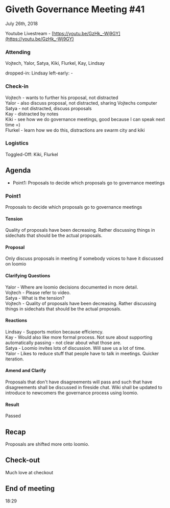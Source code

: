 # Giveth Governance Meeting #41


July 26th, 2018


Youtube Livestream - [https://youtu.be/GzHk_-Wj9GY](https://youtu.be/GzHk_-Wj9GY)


### Attending

Vojtech, Yalor, Satya, Kiki, Flurkel, Kay, Lindsay

dropped-in: Lindsay
left-early: -


###  Check-in

Vojtech - wants to further his proposal, not distracted <br>
Yalor - also discuss proposal, not distracted, sharing Vojtechs computer <br>
Satya - not distracted, discuss proposals <br>
Kay - distracted by notes <br>
Kiki - see how we do governance meetings, good because I can speak next time =) <br>
Flurkel - learn how we do this, distractions are swarm city and kiki

### Logistics

Toggled-Off: Kiki, Flurkel

## Agenda

*   Point1: Proposals to decide which proposals go to governance meetings


### Point1
Proposals to decide which proposals go to governance meetings

#### Tension
Quality of proposals have been decreasing. Rather discussing things in sidechats that should be the actual proposals.

#### Proposal

Only discuss proposals in meeting if somebody voices to have it discussed on loomio

#### Clarifying Questions

Yalor - Where are loomio decisions documented in more detail. <br>
Vojtech - Please refer to video. <br>
Satya - What is the tension? <br>
Vojtech - Quality of proposals have been decreasing. Rather discussing things in sidechats that should be the actual proposals.

#### Reactions

Lindsay - Supports motion because efficiency. <br>
Kay - Would also like more formal process. Not sure about supporting automatically passing - not clear about what those are. <br>
Satya - Loomio invites lots of discussion. Will save us a lot of time. <br>
Yalor - Likes to reduce stuff that people have to talk in meetings. Quicker iteration. 

#### Amend and Clarify

Proposals that don't have disagreements will pass and such that have disagreements shall be discussed in fireside chat. Wiki shall be updated to introduce to newcomers the governance process using loomio.

#### Result

Passed


## Recap

Proposals are shifted more onto loomio.

## Check-out

Much love at checkout

## End of meeting

18:29
